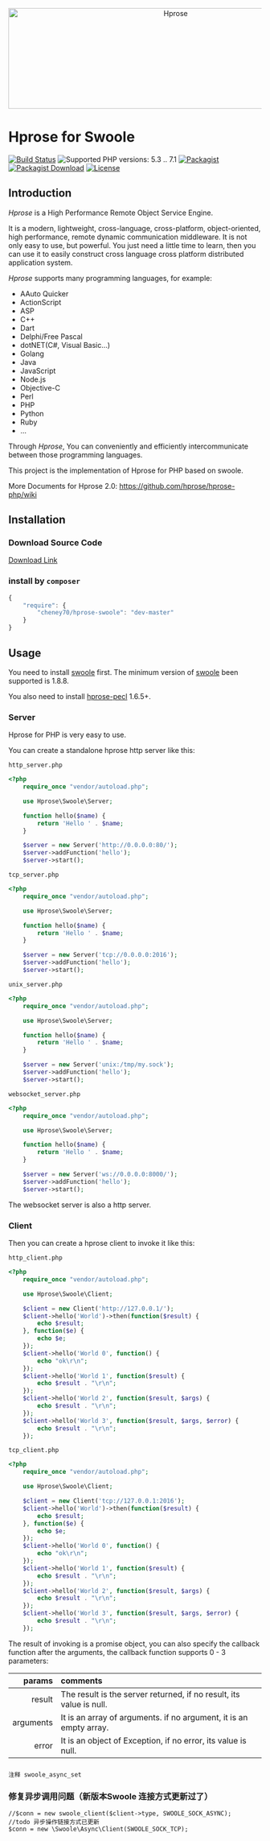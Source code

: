 <p align="center"><img src="http://hprose.com/banner.@2x.png" alt="Hprose" title="Hprose" width="650" height="200" /></p>

# Hprose for Swoole

[![Build Status](https://travis-ci.org/hprose/hprose-swoole.svg?branch=master)](https://travis-ci.org/hprose/hprose-swoole)
![Supported PHP versions: 5.3 .. 7.1](https://img.shields.io/badge/php-5.3~7.1-blue.svg)
[![Packagist](https://img.shields.io/packagist/v/hprose/hprose-swoole.svg)](https://packagist.org/packages/hprose/hprose-swoole)
[![Packagist Download](https://img.shields.io/packagist/dm/hprose/hprose-swoole.svg)](https://packagist.org/packages/hprose/hprose-swoole)
[![License](https://img.shields.io/packagist/l/hprose/hprose-swoole.svg)](https://packagist.org/packages/hprose/hprose-swoole)

## Introduction

*Hprose* is a High Performance Remote Object Service Engine.

It is a modern, lightweight, cross-language, cross-platform, object-oriented, high performance, remote dynamic communication middleware. It is not only easy to use, but powerful. You just need a little time to learn, then you can use it to easily construct cross language cross platform distributed application system.

*Hprose* supports many programming languages, for example:

* AAuto Quicker
* ActionScript
* ASP
* C++
* Dart
* Delphi/Free Pascal
* dotNET(C#, Visual Basic...)
* Golang
* Java
* JavaScript
* Node.js
* Objective-C
* Perl
* PHP
* Python
* Ruby
* ...

Through *Hprose*, You can conveniently and efficiently intercommunicate between those programming languages.

This project is the implementation of Hprose for PHP based on swoole.

More Documents for Hprose 2.0: https://github.com/hprose/hprose-php/wiki

## Installation

### Download Source Code
[Download Link](https://github.com/hprose/hprose-swoole/archive/master.zip)

### install by `composer`
```javascript
{
    "require": {
        "cheney70/hprose-swoole": "dev-master"
    }
}
```

## Usage

You need to install [swoole](http://www.swoole.com/) first. The minimum version of [swoole](https://github.com/swoole/swoole-src) been supported is 1.8.8.

You also need to install [hprose-pecl](https://pecl.php.net/package/hprose) 1.6.5+.

### Server

Hprose for PHP is very easy to use.

You can create a standalone hprose http server like this:

`http_server.php`
```php
<?php
    require_once "vendor/autoload.php";

    use Hprose\Swoole\Server;

    function hello($name) {
        return 'Hello ' . $name;
    }

    $server = new Server('http://0.0.0.0:80/');
    $server->addFunction('hello');
    $server->start();
```

`tcp_server.php`
```php
<?php
    require_once "vendor/autoload.php";

    use Hprose\Swoole\Server;

    function hello($name) {
        return 'Hello ' . $name;
    }

    $server = new Server('tcp://0.0.0.0:2016');
    $server->addFunction('hello');
    $server->start();
```

`unix_server.php`
```php
<?php
    require_once "vendor/autoload.php";

    use Hprose\Swoole\Server;

    function hello($name) {
        return 'Hello ' . $name;
    }

    $server = new Server('unix:/tmp/my.sock');
    $server->addFunction('hello');
    $server->start();
```

`websocket_server.php`
```php
<?php
    require_once "vendor/autoload.php";

    use Hprose\Swoole\Server;

    function hello($name) {
        return 'Hello ' . $name;
    }

    $server = new Server('ws://0.0.0.0:8000/');
    $server->addFunction('hello');
    $server->start();
```

The websocket server is also a http server.

### Client

Then you can create a hprose client to invoke it like this:

`http_client.php`
```php
<?php
    require_once "vendor/autoload.php";

    use Hprose\Swoole\Client;

    $client = new Client('http://127.0.0.1/');
    $client->hello('World')->then(function($result) {
        echo $result;
    }, function($e) {
        echo $e;
    });
    $client->hello('World 0', function() {
        echo "ok\r\n";
    });
    $client->hello('World 1', function($result) {
        echo $result . "\r\n";
    });
    $client->hello('World 2', function($result, $args) {
        echo $result . "\r\n";
    });
    $client->hello('World 3', function($result, $args, $error) {
        echo $result . "\r\n";
    });
```

`tcp_client.php`
```php
<?php
    require_once "vendor/autoload.php";

    use Hprose\Swoole\Client;

    $client = new Client('tcp://127.0.0.1:2016');
    $client->hello('World')->then(function($result) {
        echo $result;
    }, function($e) {
        echo $e;
    });
    $client->hello('World 0', function() {
        echo "ok\r\n";
    });
    $client->hello('World 1', function($result) {
        echo $result . "\r\n";
    });
    $client->hello('World 2', function($result, $args) {
        echo $result . "\r\n";
    });
    $client->hello('World 3', function($result, $args, $error) {
        echo $result . "\r\n";
    });
```

The result of invoking is a promise object, you can also specify the callback function after the arguments, the callback function supports 0 - 3 parameters:

|params   |comments                                                           |
|--------:|:------------------------------------------------------------------|
|result   |The result is the server returned, if no result, its value is null.|
|arguments|It is an array of arguments. if no argument, it is an empty array. |
|error    |It is an object of Exception, if no error, its value is null.      |

###
```
注释 swoole_async_set
```

### 修复异步调用问题（新版本Swoole 连接方式更新过了）
```
//$conn = new swoole_client($client->type, SWOOLE_SOCK_ASYNC);
//todo 异步操作链接方式已更新
$conn = new \Swoole\Async\Client(SWOOLE_SOCK_TCP);
```